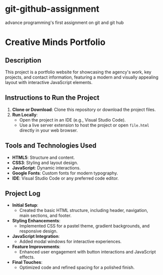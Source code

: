 # git-github-assignment
advance programming's first assignment on git and git hub
# Creative Minds Portfolio
## Description
This project is a portfolio website for showcasing the agency's work, key projects, and contact information, featuring a modern and visually appealing layout with interactive JavaScript elements.

## Instructions to Run the Project
1. **Clone or Download**: Clone this repository or download the project files.
2. **Run Locally**:
   - Open the project in an IDE (e.g., Visual Studio Code).
   - Use a live server extension to host the project or open `file.html` directly in your web browser.

## Tools and Technologies Used
- **HTML5**: Structure and content.
- **CSS3**: Styling and layout design.
- **JavaScript**: Dynamic interactions.
- **Google Fonts**: Custom fonts for modern typography.
- **IDE**: Visual Studio Code or any preferred code editor.

## Project Log
- **Initial Setup**:
  - Created the basic HTML structure, including header, navigation, main sections, and footer.
- **Styling Enhancements**:
  - Implemented CSS for a pastel theme, gradient backgrounds, and responsive design.
- **JavaScript Integration**:
  - Added modal windows for interactive experiences.
- **Feature Improvements**:
  - Enhanced user engagement with button interactions and JavaScript effects.
- **Final Touches**:
  - Optimized code and refined spacing for a polished finish.

